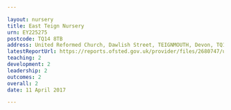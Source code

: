 ```yaml
---

layout: nursery
title: East Teign Nursery
urn: EY225275
postcode: TQ14 8TB
address: United Reformed Church, Dawlish Street, TEIGNMOUTH, Devon, TQ14 8TB
latestReportUrl: https://reports.ofsted.gov.uk/provider/files/2680747/urn/EY225275.pdf
teaching: 2
development: 2
leadership: 2
outcomes: 2
overall: 2
date: 11 April 2017

---
```

